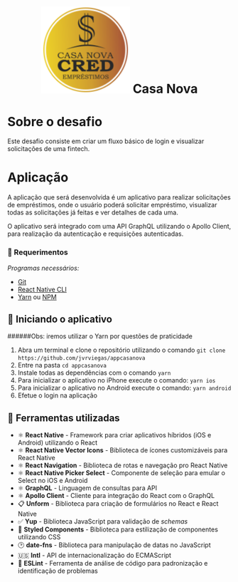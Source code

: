 
<h1 align="center">
    <img alt="TodoList" src=".github/logo.png" width="200px" />
	Casa Nova
</h1>


# Sobre o desafio

Este desafio consiste em criar um fluxo básico de login e visualizar solicitações de uma fintech.

# Aplicação

A aplicação que será desenvolvida é um aplicativo para realizar solicitações de empréstimos, onde o usuário poderá solicitar empréstimo, visualizar todas as solicitações já feitas e ver detalhes de cada uma.

O aplicativo será integrado com uma API GraphQL utilizando o Apollo Client, para realização da autenticação e requisições autenticadas.


### :pencil: Requerimentos

_Programas necessários:_
* [Git](https://git-scm.com)
* [React Native CLI](https://github.com/react-native-community/cli)
* [Yarn](https://yarnpkg.com/) ou [NPM](https://www.npmjs.com/)



## :iphone: Iniciando o aplicativo

######Obs: iremos utilizar o Yarn por questões de praticidade

1. Abra um terminal e clone o repositório utilizando o comando `git clone https://github.com/jvrviegas/appcasanova`
2. Entre na pasta `cd appcasanova`
3. Instale todas as dependências com o comando `yarn`
4. Para inicializar o aplicativo no iPhone execute o comando: `yarn ios`
5. Para inicializar o aplicativo no Android execute o comando: `yarn android`
6. Efetue o login na aplicação

## :hammer: Ferramentas utilizadas

- ⚛️ **React Native** - Framework para criar aplicativos híbridos (iOS e Android) utilizando o React
- ⚛️ **React Native Vector Icons** - Biblioteca de ícones customizáveis para React Native
- ⚛️ **React Navigation** - Biblioteca de rotas e navegação pro React Native
- ⚛️ **React Native Picker Select** - Componente de seleção para emular o Select no iOS e Android
- ⚛️ **GraphQL** - Linguagem de consultas para API
- ⚛️ **Apollo Client** - Cliente para integração do React com o GraphQL
- :clipboard: **Unform** - Biblioteca para criação de formulários no React e React Native
- :white_check_mark: **Yup** - Biblioteca JavaScript para validação de *schemas*
- 💅 **Styled Components** - Biblioteca para estilização de componentes utilizando CSS
- :clock2: **date-fns** - Biblioteca para manipulação de datas no JavaScript
- :us: **Intl** - API de internacionalização do ECMAScript
- 📄 **ESLint** - Ferramenta de análise de código para padronização e identificação de problemas

